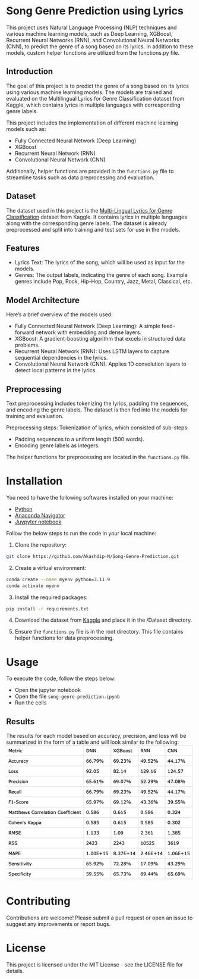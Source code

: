 # Song Genre Prediction using Lyrics
This project uses Natural Language Processing (NLP) techniques and various machine learning models, such as Deep Learning, XGBoost, Recurrent Neural Networks (RNN), and Convolutional Neural Networks (CNN), to predict the genre of a song based on its lyrics. In addition to these models, custom helper functions are utilized from the functions.py file.


## Introduction

The goal of this project is to predict the genre of a song based on its lyrics using various machine learning models. The models are trained and evaluated on the Multilingual Lyrics for Genre Classification dataset from Kaggle, which contains lyrics in multiple languages with corresponding genre labels.

This project includes the implementation of different machine learning models such as:
 *	Fully Connected Neural Network (Deep Learning)
 *	XGBoost
 *	Recurrent Neural Network (RNN)
 *	Convolutional Neural Network (CNN)

Additionally, helper functions are provided in the `functions.py` file to streamline tasks such as data preprocessing and evaluation.

## Dataset

The dataset used in this project is the [Multi-Lingual Lyrics for Genre Classification](https://www.kaggle.com/datasets/mateibejan/multilingual-lyrics-for-genre-classification) dataset from Kaggle. It contains lyrics in multiple languages along with the corresponding genre labels. The dataset is already preprocessed and split into training and test sets for use in the models.


## Features
 * Lyrics Text: The lyrics of the song, which will be used as input for the models.
 * Genres: The output labels, indicating the genre of each song. Example genres include Pop, Rock, Hip-Hop, Country, Jazz, Metal, Classical, etc.

## Model Architecture
Here’s a brief overview of the models used:
 * Fully Connected Neural Network (Deep Learning): A simple feed-forward network with embedding and dense layers.
 * XGBoost: A gradient-boosting algorithm that excels in structured data problems.
 * Recurrent Neural Network (RNN): Uses LSTM layers to capture sequential dependencies in the lyrics.
 * Convolutional Neural Network (CNN): Applies 1D convolution layers to detect local patterns in the lyrics.


## Preprocessing

Text preprocessing includes tokenizing the lyrics, padding the sequences, and encoding the genre labels. The dataset is then fed into the models for training and evaluation.

Preprocessing steps:
Tokenization of lyrics, which consisted of sub-steps:
 *	Padding sequences to a uniform length (500 words).
 *	Encoding genre labels as integers.

The helper functions for preprocessing are located in the `functions.py` file.

# Installation
You need to have the following softwares installed on your machine:
  * [Python](https://www.python.org/downloads/)
  * [Anaconda Navigator](https://www.anaconda.com/products/distribution)
  * [Juypyter notebook](https://jupyter.org/install)

Follow the below steps to run the code in your local machine:
  1.	Clone the repository:
```bash
git clone https://github.com/Akashdip-N/Song-Genre-Prediction.git
```
  2. Create a virtual environment:
```bash
conda create --name myenv python=3.11.9
conda activate myenv
```
  
  3. Install the required packages:
```bash
pip install -r requirements.txt
```
  4.	Download the dataset from [Kaggle](https://www.kaggle.com/datasets/mateibejan/multilingual-lyrics-for-genre-classification) and place it in the /Dataset directory.
  
  5.	Ensure the `functions.py` file is in the root directory. This file contains helper functions for data preprocessing.

# Usage

To execute the code, follow the steps below:
  * Open the jupyter notebook
  * Open the file `song-genre-prediction.ipynb`
  * Run the cells

## Results

The results for each model based on accuracy, precision, and loss will be summarized in the form of a table and will look similar to the following:
![Model Stats](Outputs/Model_stats.jpeg)

# Contributing

Contributions are welcome! Please submit a pull request or open an issue to suggest any improvements or report bugs.

# License

This project is licensed under the MIT License - see the LICENSE file for details.
